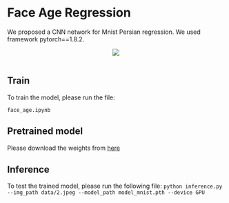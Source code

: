 # Face Age Regression
We proposed a CNN network for Mnist Persian regression. We used framework pytorch==1.8.2.  

<center>
<table>
<tr>
  <img src="https://user-images.githubusercontent.com/80582110/147503753-4e3cfc86-a4ae-4e76-bb58-514076965d71.png">
</tr>
</table>
</center>

## Train
To train the model, please run the file:

`face_age.ipynb`

## Pretrained model
Please download the weights from [here](https://drive.google.com/file/d/1-aiOwRsQnzMWBHd_FAeXqcuD74ccSuoY/view?usp=sharing)  

## Inference
To test the trained model, please run the following file:
`python inference.py --img_path data/2.jpeg --model_path model_mnist.pth --device GPU`
